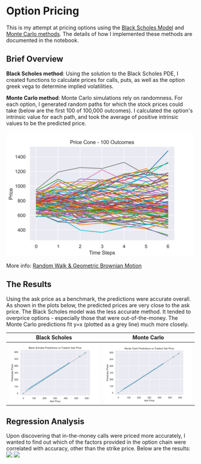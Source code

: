# Option Pricing
This is my attempt at pricing options using the [Black Scholes Model](https://en.wikipedia.org/wiki/Black%E2%80%93Scholes_model) and [Monte Carlo methods](https://en.wikipedia.org/wiki/Monte_Carlo_method#Finance_and_business). The details of how I implemented these methods are documented in the notebook.

## Brief Overview

**Black Scholes method**: Using the solution to the Black Scholes PDE, I created functions to calculate prices for calls, puts, as well as the option greek vega to determine implied volatilities.

**Monte Carlo method**: Monte Carlo simulations rely on randomness. For each option, I generated random paths for which the stock prices could take (below are the first 100 of 100,000 outcomes). I calculated the option's intrinsic value for each path, and took the average of positive intrinsic values to be the predicted price.

<img src="Plots/priceCone.png" width="500">

More info:
[Random Walk & Geometric Brownian Motion](https://www.investopedia.com/articles/07/montecarlo.asp)


## The Results
Using the ask price as a benchmark, the predictions were accurate overall. As shown in the plots below, the predicted prices are very close to the ask price. 
The Black Scholes model was the less accurate method. It tended to overprice options - especially those that were out-of-the-money. The Monte Carlo predictions fit y=x (plotted as a grey line) much more closely.


Black Scholes              |  Monte Carlo
:-------------------------:|:-------------------------:
<img src="Plots/accuracyBS.png" width="500"> | <img src="Plots/accuracyMC.png" width="500">

## Regression Analysis
Upon discovering that in-the-money calls were priced more accurately, I wanted to find out which of the factors provided in the option chain were correlated with accuracy, other than the strike price. Below are the results:
<img src="Plots/corrBS.png" width="1000">
<img src="Plots/corrMC.png" width="1000">
